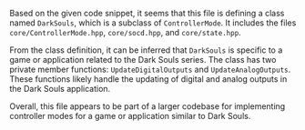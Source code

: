 Based on the given code snippet, it seems that this file is defining a class named `DarkSouls`, which is a subclass of `ControllerMode`. It includes the files `core/ControllerMode.hpp`, `core/socd.hpp`, and `core/state.hpp`.

From the class definition, it can be inferred that `DarkSouls` is specific to a game or application related to the Dark Souls series. The class has two private member functions: `UpdateDigitalOutputs` and `UpdateAnalogOutputs`. These functions likely handle the updating of digital and analog outputs in the Dark Souls application.

Overall, this file appears to be part of a larger codebase for implementing controller modes for a game or application similar to Dark Souls.